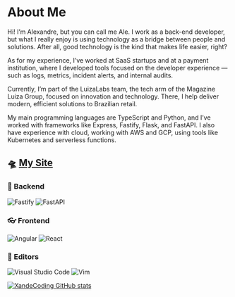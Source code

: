 # About Me

Hi! I’m Alexandre, but you can call me Ale.
I work as a back-end developer, but what I really enjoy is using technology as a bridge between people and solutions. After all, good technology is the kind that makes life easier, right?

As for my experience, I’ve worked at SaaS startups and at a payment institution, where I developed tools focused on the developer experience — such as logs, metrics, incident alerts, and internal audits.

Currently, I’m part of the LuizaLabs team, the tech arm of the Magazine Luiza Group, focused on innovation and technology. There, I help deliver modern, efficient solutions to Brazilian retail.

My main programming languages are TypeScript and Python, and I’ve worked with frameworks like Express, Fastify, Flask, and FastAPI.
I also have experience with cloud, working with AWS and GCP, using tools like Kubernetes and serverless functions.

## 🛸 [My Site](https://xande.dev.br/)

### :floppy_disk: Backend
![Fastify](https://img.shields.io/badge/Fastify-000000?style=for-the-badge&logo=fastify&logoColor=white)
![FastAPI](https://img.shields.io/badge/FastAPI-005571?style=for-the-badge&logo=fastapi)

### :eyeglasses: Frontend
![Angular](https://img.shields.io/badge/angular-%23DD0031.svg?style=for-the-badge&logo=angular&logoColor=white)
![React](https://img.shields.io/badge/react-%2320232a.svg?style=for-the-badge&logo=react&logoColor=%2361DAFB)

### :book: Editors
![Visual Studio Code](https://img.shields.io/badge/Visual%20Studio%20Code-0078d7.svg?style=for-the-badge&logo=visual-studio-code&logoColor=white)
![Vim](https://img.shields.io/badge/VIM-%2311AB00.svg?style=for-the-badge&logo=vim&logoColor=white)


[![XandeCoding GitHub stats](https://github-readme-stats.vercel.app/api?username=XandeCoding)](https://github.com/anuraghazra/github-readme-stats)

